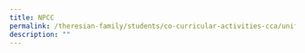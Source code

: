 ```yaml
---
title: NPCC
permalink: /theresian-family/students/co-curricular-activities-cca/uniform-groups/npcc/
description: ""
---
```

